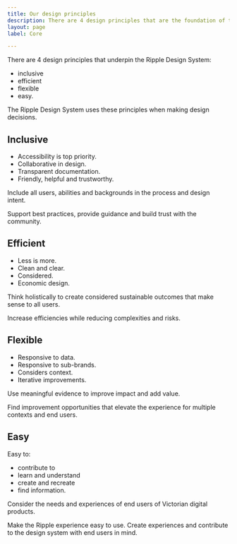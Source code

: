 ```yaml
---
title: Our design principles
description: There are 4 design principles that are the foundation of the Ripple Design System.
layout: page
label: Core

---
```


There are 4 design principles that underpin the Ripple Design System:

- inclusive
- efficient
- flexible
- easy.

The Ripple Design System uses these principles when making design decisions.

## Inclusive

- Accessibility is top priority.
- Collaborative in design.
- Transparent documentation.
- Friendly, helpful and trustworthy.

Include all users, abilities and backgrounds in the process and design intent.

Support best practices, provide guidance and build trust with the community.

## Efficient

- Less is more.
- Clean and clear.
- Considered.
- Economic design.

Think holistically to create considered sustainable outcomes that make sense to all users.

Increase efficiencies while reducing complexities and risks.

## Flexible

- Responsive to data.
- Responsive to sub-brands.
- Considers context.
- Iterative improvements.

Use meaningful evidence to improve impact and add value.

Find improvement opportunities that elevate the experience for multiple contexts and end users.

## Easy

Easy to:
- contribute to
- learn and understand
- create and recreate
- find information.

Consider the needs and experiences of end users of Victorian digital products.

Make the Ripple experience easy to use. Create experiences and contribute to the design system with end users in mind.
